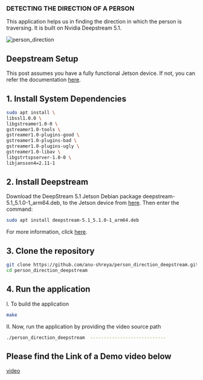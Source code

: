 ### DETECTING THE DIRECTION OF A PERSON
This application helps us in finding the direction in which the person is traversing. It is built on Nvidia Deepstream 5.1.

![person_direction](https://user-images.githubusercontent.com/86153411/167950251-481630cc-cea2-4f55-a4ee-cd3124c414ef.png)

## Deepstream Setup

This post assumes you have a fully functional Jetson device. If not, you can refer the documentation [here](https://docs.nvidia.com/jetson/jetpack/install-jetpack/index.html).

##  1. Install System Dependencies
```bash
sudo apt install \
libssl1.0.0 \
libgstreamer1.0-0 \
gstreamer1.0-tools \
gstreamer1.0-plugins-good \
gstreamer1.0-plugins-bad \
gstreamer1.0-plugins-ugly \
gstreamer1.0-libav \
libgstrtspserver-1.0-0 \
libjansson4=2.11-1
```
## 2. Install Deepstream
Download the DeepStream 5.1 Jetson Debian package deepstream-5.1_5.1.0-1_arm64.deb, to the Jetson device from [here](https://developer.nvidia.com/deepstream-getting-started). Then enter the command:

```bash
sudo apt install deepstream-5.1_5.1.0-1_arm64.deb
```
For more information, click [here](https://docs.nvidia.com/metropolis/deepstream/dev-guide/index.html).

## 3. Clone the repository
```bash
git clone https://github.com/anu-shreya/person_direction_deepstream.git
cd person_direction_deepstream
```

## 4. Run the application

   I. To build the application
```bash
make
```
II. Now, run the application by providing the video source path 
```bash
./person_direction_deepstream  ----------------------------
```

## Please find the Link of a Demo video below
[video](https://youtu.be/ocjtQP1Yi5E)
